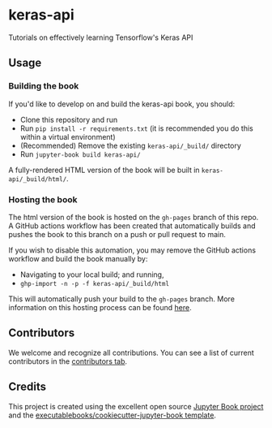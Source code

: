 # keras-api

Tutorials on effectively learning Tensorflow's Keras API

## Usage

### Building the book

If you'd like to develop on and build the keras-api book, you should:

- Clone this repository and run
- Run `pip install -r requirements.txt` (it is recommended you do this within a virtual environment)
- (Recommended) Remove the existing `keras-api/_build/` directory
- Run `jupyter-book build keras-api/`

A fully-rendered HTML version of the book will be built in `keras-api/_build/html/`.

### Hosting the book

The html version of the book is hosted on the `gh-pages` branch of this repo. A GitHub actions workflow has been created that automatically builds and pushes the book to this branch on a push or pull request to main.

If you wish to disable this automation, you may remove the GitHub actions workflow and build the book manually by:

- Navigating to your local build; and running,
- `ghp-import -n -p -f keras-api/_build/html`

This will automatically push your build to the `gh-pages` branch. More information on this hosting process can be found [here](https://jupyterbook.org/publish/gh-pages.html#manually-host-your-book-with-github-pages).

## Contributors

We welcome and recognize all contributions. You can see a list of current contributors in the [contributors tab](https://github.com/agni-data-admin/keras-api/graphs/contributors).

## Credits

This project is created using the excellent open source [Jupyter Book project](https://jupyterbook.org/) and the [executablebooks/cookiecutter-jupyter-book template](https://github.com/executablebooks/cookiecutter-jupyter-book).
